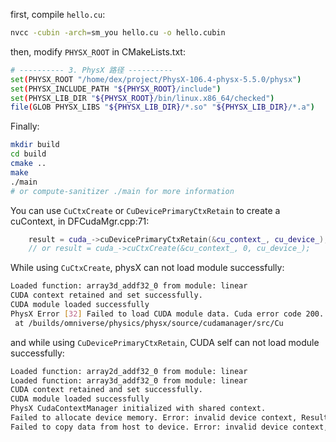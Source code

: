first, compile `hello.cu`:
```bash
nvcc -cubin -arch=sm_you hello.cu -o hello.cubin
```
then, modify `PHYSX_ROOT` in CMakeLists.txt:
```bash
# ---------- 3. PhysX 路径 ----------
set(PHYSX_ROOT "/home/dex/project/PhysX-106.4-physx-5.5.0/physx")
set(PHYSX_INCLUDE_PATH "${PHYSX_ROOT}/include")
set(PHYSX_LIB_DIR "${PHYSX_ROOT}/bin/linux.x86_64/checked")
file(GLOB PHYSX_LIBS "${PHYSX_LIB_DIR}/*.so" "${PHYSX_LIB_DIR}/*.a")
```

Finally:
```bash
mkdir build
cd build
cmake ..
make
./main
# or compute-sanitizer ./main for more information
```

You can use `CuCtxCreate` or `CuDevicePrimaryCtxRetain` to create a cuContext, in DFCudaMgr.cpp:71:
```C++
    result = cuda_->cuDevicePrimaryCtxRetain(&cu_context_, cu_device_);
    // or result = cuda_->cuCtxCreate(&cu_context_, 0, cu_device_);
```

While using `CuCtxCreate`, physX can not load module successfully:
```bash
Loaded function: array3d_addf32_0 from module: linear
CUDA context retained and set successfully.
CUDA module loaded successfully
PhysX Error [32] Failed to load CUDA module data. Cuda error code 200.
 at /builds/omniverse/physics/physx/source/cudamanager/src/Cu
```

and while using `CuDevicePrimaryCtxRetain`, CUDA self can not load module successfully:
```bash
Loaded function: array2d_addf32_0 from module: linear
Loaded function: array3d_addf32_0 from module: linear
CUDA context retained and set successfully.
CUDA module loaded successfully
PhysX CudaContextManager initialized with shared context.
Failed to allocate device memory. Error: invalid device context, Result Code: 201
Failed to copy data from host to device. Error: invalid device context, Result Code: 201
```